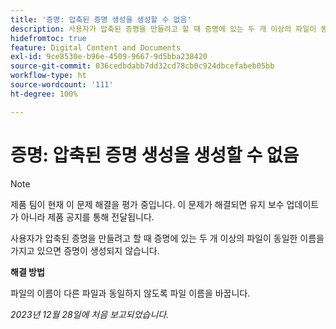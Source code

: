 ```yaml
---
title: '증명: 압축된 증명 생성을 생성할 수 없음'
description: 사용자가 압축된 증명을 만들려고 할 때 증명에 있는 두 개 이상의 파일이 동일한 이름을 가지고 있으면 증명이 생성되지 않습니다.
hidefromtoc: true
feature: Digital Content and Documents
exl-id: 9ce8530e-b96e-4509-9667-9d5bba238420
source-git-commit: 036cedbdabb7dd32cd78cb0c924dbcefabeb05bb
workflow-type: ht
source-wordcount: '111'
ht-degree: 100%

---
```


# 증명: 압축된 증명 생성을 생성할 수 없음

<!--WF and WFP TOCs-->

>[!NOTE]
>
>제품 팀이 현재 이 문제 해결을 평가 중입니다. 이 문제가 해결되면 유지 보수 업데이트가 아니라 제품 공지를 통해 전달됩니다.

사용자가 압축된 증명을 만들려고 할 때 증명에 있는 두 개 이상의 파일이 동일한 이름을 가지고 있으면 증명이 생성되지 않습니다.

**해결 방법**

파일의 이름이 다른 파일과 동일하지 않도록 파일 이름을 바꿉니다.

_2023년 12월 28일에 처음 보고되었습니다._
